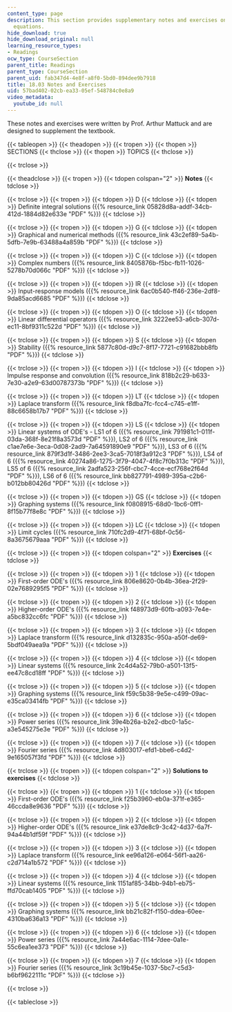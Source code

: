 ```yaml
---
content_type: page
description: This section provides supplementary notes and exercises on differential
  equations.
hide_download: true
hide_download_original: null
learning_resource_types:
- Readings
ocw_type: CourseSection
parent_title: Readings
parent_type: CourseSection
parent_uid: fab347d4-4e8f-a8f0-5bd0-894dee9b7918
title: 18.03 Notes and Exercises
uid: 57bad402-02cb-ea33-05ef-548784c0e8a9
video_metadata:
  youtube_id: null
---
```


These notes and exercises were written by Prof. Arthur Mattuck and are designed to supplement the textbook.

{{< tableopen >}}
{{< theadopen >}}
{{< tropen >}}
{{< thopen >}}
SECTIONS
{{< thclose >}}
{{< thopen >}}
TOPICS
{{< thclose >}}

{{< trclose >}}

{{< theadclose >}}
{{< tropen >}}
{{< tdopen colspan="2" >}}
**Notes**
{{< tdclose >}}

{{< trclose >}}
{{< tropen >}}
{{< tdopen >}}
D
{{< tdclose >}}
{{< tdopen >}}
Definite integral solutions ({{% resource_link 05828d8a-addf-34cb-412d-1884d82e633e "PDF" %}})
{{< tdclose >}}

{{< trclose >}}
{{< tropen >}}
{{< tdopen >}}
G
{{< tdclose >}}
{{< tdopen >}}
Graphical and numerical methods ({{% resource_link 43c2ef89-5a4b-5dfb-7e9b-63488a4a859b "PDF" %}})
{{< tdclose >}}

{{< trclose >}}
{{< tropen >}}
{{< tdopen >}}
C
{{< tdclose >}}
{{< tdopen >}}
Complex numbers ({{% resource_link 8405876b-f5bc-fb11-1026-5278b70d066c "PDF" %}})
{{< tdclose >}}

{{< trclose >}}
{{< tropen >}}
{{< tdopen >}}
IR
{{< tdclose >}}
{{< tdopen >}}
Input-response models ({{% resource_link 6ac0b540-ff46-236e-2df8-9da85acd6685 "PDF" %}})
{{< tdclose >}}

{{< trclose >}}
{{< tropen >}}
{{< tdopen >}}
O
{{< tdclose >}}
{{< tdopen >}}
Linear differential operators ({{% resource_link 3222ee53-a6cb-307d-ec11-8bf9311c522d "PDF" %}})
{{< tdclose >}}

{{< trclose >}}
{{< tropen >}}
{{< tdopen >}}
S
{{< tdclose >}}
{{< tdopen >}}
Stability ({{% resource_link 5877c80d-d9c7-8f17-7721-c91682bbb8fb "PDF" %}})
{{< tdclose >}}

{{< trclose >}}
{{< tropen >}}
{{< tdopen >}}
I
{{< tdclose >}}
{{< tdopen >}}
Impulse response and convolution ({{% resource_link 818b2c29-b633-7e30-a2e9-63d00787373b "PDF" %}})
{{< tdclose >}}

{{< trclose >}}
{{< tropen >}}
{{< tdopen >}}
LT
{{< tdclose >}}
{{< tdopen >}}
Laplace transform ({{% resource_link f8dba7fc-fcc4-c745-e1ff-88c6658b17b7 "PDF" %}})
{{< tdclose >}}

{{< trclose >}}
{{< tropen >}}
{{< tdopen >}}
LS
{{< tdclose >}}
{{< tdopen >}}
Linear systems of ODE's - LS1 of 6 ({{% resource_link 791981c1-011f-03da-368f-8e21f8a3573d "PDF" %}}), LS2 of 6 ({{% resource_link c1ae7e6e-3eca-0d08-2ad9-7a64591890e9 "PDF" %}}), LS3 of 6 ({{% resource_link 879f3d1f-3486-2ee3-3ca5-7018f3a912c3 "PDF" %}}), LS4 of 6 ({{% resource_link 40274a86-1275-3f79-4047-4f8c7f0b313c "PDF" %}}), LS5 of 6 ({{% resource_link 2adfa523-256f-cbc7-4cce-ecf768e2f64d "PDF" %}}), LS6 of 6 ({{% resource_link bb827791-4989-395a-c2b6-b012bb80426d "PDF" %}})
{{< tdclose >}}

{{< trclose >}}
{{< tropen >}}
{{< tdopen >}}
GS
{{< tdclose >}}
{{< tdopen >}}
Graphing systems ({{% resource_link f0808915-68d0-1bc6-0ff1-8f15b77f8e8c "PDF" %}})
{{< tdclose >}}

{{< trclose >}}
{{< tropen >}}
{{< tdopen >}}
LC
{{< tdclose >}}
{{< tdopen >}}
Limit cycles ({{% resource_link 710fc2d9-4f71-68bf-0c56-8a3675679aaa "PDF" %}})
{{< tdclose >}}

{{< trclose >}}
{{< tropen >}}
{{< tdopen colspan="2" >}}
**Exercises**
{{< tdclose >}}

{{< trclose >}}
{{< tropen >}}
{{< tdopen >}}
1
{{< tdclose >}}
{{< tdopen >}}
First-order ODE's ({{% resource_link 806e8620-0b4b-36ea-2f29-02e7689295f5 "PDF" %}})
{{< tdclose >}}

{{< trclose >}}
{{< tropen >}}
{{< tdopen >}}
2
{{< tdclose >}}
{{< tdopen >}}
Higher-order ODE's ({{% resource_link f48973d9-60fb-a093-7e4e-a5bc832cc6fc "PDF" %}})
{{< tdclose >}}

{{< trclose >}}
{{< tropen >}}
{{< tdopen >}}
3
{{< tdclose >}}
{{< tdopen >}}
Laplace transform ({{% resource_link d132835c-950a-a50f-de69-5bdf049aea9a "PDF" %}})
{{< tdclose >}}

{{< trclose >}}
{{< tropen >}}
{{< tdopen >}}
4
{{< tdclose >}}
{{< tdopen >}}
Linear systems ({{% resource_link 2c4d4a52-79b0-a501-13f5-ee47c8cd18ff "PDF" %}})
{{< tdclose >}}

{{< trclose >}}
{{< tropen >}}
{{< tdopen >}}
5
{{< tdclose >}}
{{< tdopen >}}
Graphing systems ({{% resource_link f59c5b38-9e5e-c499-09ac-e35ca03414fb "PDF" %}})
{{< tdclose >}}

{{< trclose >}}
{{< tropen >}}
{{< tdopen >}}
6
{{< tdclose >}}
{{< tdopen >}}
Power series ({{% resource_link 39e4b26a-b2e2-dbc0-1a5c-a3e545275e3e "PDF" %}})
{{< tdclose >}}

{{< trclose >}}
{{< tropen >}}
{{< tdopen >}}
7
{{< tdclose >}}
{{< tdopen >}}
Fourier series ({{% resource_link 4d803017-efd1-bbe6-c4d2-9e165057f3fd "PDF" %}})
{{< tdclose >}}

{{< trclose >}}
{{< tropen >}}
{{< tdopen colspan="2" >}}
**Solutions to exercises**
{{< tdclose >}}

{{< trclose >}}
{{< tropen >}}
{{< tdopen >}}
1
{{< tdclose >}}
{{< tdopen >}}
First-order ODE's ({{% resource_link f25b3960-eb0a-371f-e365-46ccda8e9636 "PDF" %}})
{{< tdclose >}}

{{< trclose >}}
{{< tropen >}}
{{< tdopen >}}
2
{{< tdclose >}}
{{< tdopen >}}
Higher-order ODE's ({{% resource_link e37de8c9-3c42-4d37-6a7f-94a44b1df59f "PDF" %}})
{{< tdclose >}}

{{< trclose >}}
{{< tropen >}}
{{< tdopen >}}
3
{{< tdclose >}}
{{< tdopen >}}
Laplace transform ({{% resource_link ee96a126-e064-56f1-aa26-c2d714a1b572 "PDF" %}})
{{< tdclose >}}

{{< trclose >}}
{{< tropen >}}
{{< tdopen >}}
4
{{< tdclose >}}
{{< tdopen >}}
Linear systems ({{% resource_link 1151af85-34bb-94b1-eb75-ffd70cab1405 "PDF" %}})
{{< tdclose >}}

{{< trclose >}}
{{< tropen >}}
{{< tdopen >}}
5
{{< tdclose >}}
{{< tdopen >}}
Graphing systems ({{% resource_link bb21c82f-f150-ddea-60ee-4310ba636a13 "PDF" %}})
{{< tdclose >}}

{{< trclose >}}
{{< tropen >}}
{{< tdopen >}}
6
{{< tdclose >}}
{{< tdopen >}}
Power series ({{% resource_link 7a44e6ac-1114-7dee-0a1e-55c6ea1ee373 "PDF" %}})
{{< tdclose >}}

{{< trclose >}}
{{< tropen >}}
{{< tdopen >}}
7
{{< tdclose >}}
{{< tdopen >}}
Fourier series ({{% resource_link 3c19b45e-1037-5bc7-c5d3-b6bf9622111c "PDF" %}})
{{< tdclose >}}

{{< trclose >}}

{{< tableclose >}}